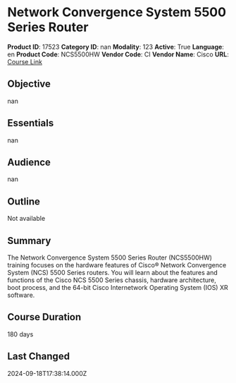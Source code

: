 # Network Convergence System 5500 Series Router

**Product ID**: 17523
**Category ID**: nan
**Modality**: 123
**Active**: True
**Language**: en
**Product Code**: NCS5500HW
**Vendor Code**: CI
**Vendor Name**: Cisco
**URL**: [Course Link](https://www.fastlaneus.com/product/cisco-ncs5500hw)

## Objective
nan

## Essentials
nan

## Audience
nan

## Outline
Not available

## Summary
The Network Convergence System 5500 Series Router (NCS5500HW) training focuses on the hardware features of Cisco® Network Convergence System (NCS) 5500 Series routers. You will learn about the features and functions of the Cisco NCS 5500 Series chassis, hardware architecture, boot process, and the 64-bit Cisco Internetwork Operating System (IOS) XR software.

## Course Duration
180 days

## Last Changed
2024-09-18T17:38:14.000Z

